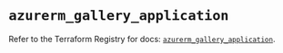 # `azurerm_gallery_application`

Refer to the Terraform Registry for docs: [`azurerm_gallery_application`](https://registry.terraform.io/providers/hashicorp/azurerm/3.88.0/docs/resources/gallery_application).

